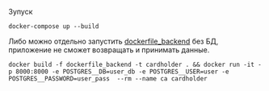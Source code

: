 Зупуск

```commandline
docker-compose up --build 
```

Либо можно отдельно запустить [dockerfile_backend](dockerfile_backend) без БД, приложение
не сможет возвращать и принимать данные. 

```commandline
docker build -f dockerfile_backend -t cardholder . && docker run -it -p 8000:8000 -e POSTGRES__DB=user_db -e POSTGRES__USER=user -e POSTGRES__PASSWORD=user_pass  --rm --name ca cardholder 
```



